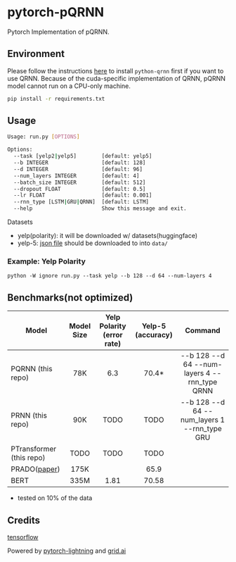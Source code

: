 # pytorch-pQRNN

Pytorch Implementation of pQRNN.

## Environment

Please follow the instructions [here](https://github.com/salesforce/pytorch-qrnn) to install `python-qrnn` first if you want to use QRNN. Because of the cuda-specific implementation of QRNN, pQRNN model cannot run on a CPU-only machine.

```bash
pip install -r requirements.txt
```

## Usage

```bash
Usage: run.py [OPTIONS]

Options:
  --task [yelp2|yelp5]        [default: yelp5]
  --b INTEGER                 [default: 128]
  --d INTEGER                 [default: 96]
  --num_layers INTEGER        [default: 4]
  --batch_size INTEGER        [default: 512]
  --dropout FLOAT             [default: 0.5]
  --lr FLOAT                  [default: 0.001]
  --rnn_type [LSTM|GRU|QRNN]  [default: LSTM]
  --help                      Show this message and exit.
```

Datasets

-   yelp(polarity): it will be downloaded w/ datasets(huggingface)
-   yelp-5: [json file](https://www.kaggle.com/luisfredgs/hahnn-for-document-classification?select=yelp_reviews.json) should be downloaded to into `data/`

### Example: Yelp Polarity

    python -W ignore run.py --task yelp --b 128 --d 64 --num-layers 4

## Benchmarks(not optimized)

| Model                                                         | Model Size | Yelp Polarity (error rate) | Yelp-5 (accuracy) |                    Command                    |
| ------------------------------------------------------------- | :--------: | :------------------------: | :---------------: | :-------------------------------------------: |
| PQRNN (this repo)                                             |     78K    |             6.3            |       70.4\*      | --b 128 --d 64 --num-layers 4 --rnn_type QRNN |
| PRNN (this repo)                                              |     90K    |            TODO            |        TODO       |  --b 128 --d 64 --num_layers 1 --rnn_type GRU |
| PTransformer (this repo)                                      |    TODO    |            TODO            |        TODO       |                                               |
| PRADO([paper](https://www.aclweb.org/anthology/D19-1506.pdf)) |    175K    |                            |        65.9       |                                               |
| BERT                                                          |    335M    |            1.81            |       70.58       |                                               |

-   tested on 10% of the data

## Credits

[tensorflow](https://github.com/tensorflow/models/tree/master/research/sequence_projection/prado)

Powered by [pytorch-lightning](https://github.com/PyTorchLightning/pytorch-lightning) and [grid.ai](https://www.grid.ai/)
